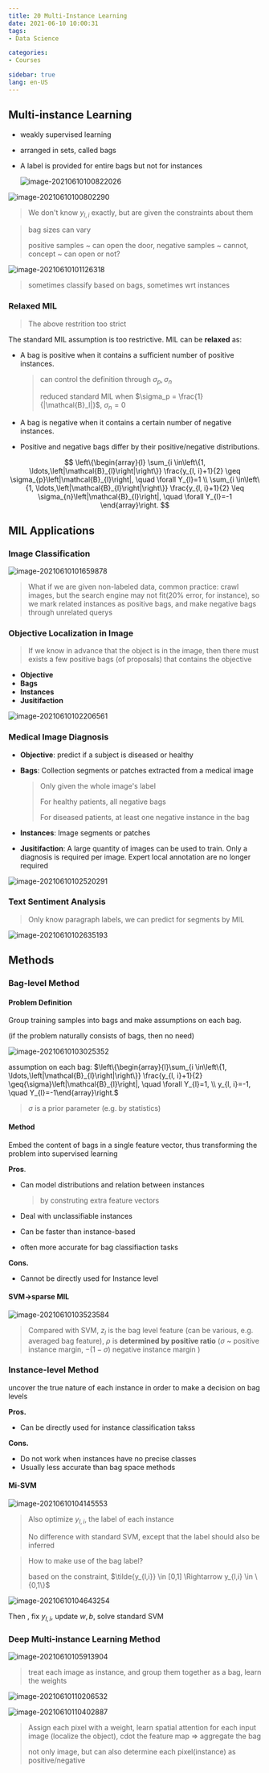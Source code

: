 ```yaml
---
title: 20 Multi-Instance Learning
date: 2021-06-10 10:00:31
tags: 
- Data Science

categories: 
- Courses

sidebar: true
lang: en-US
---
```


<!-- more -->

## Multi-instance Learning

- weakly supervised learning

- arranged in sets, called bags

- A label is provided for entire bags but not for instances

  ![image-20210610100822026](./img/Untitled/image-20210610100822026.png)

![image-20210610100802290](./img/Untitled/image-20210610100802290.png)

> We don't know $y_{l,i}$ exactly, but are given the constraints about them

> bag sizes can vary
>
> positive samples ~ can open the door, negative samples ~ cannot, concept ~ can open or not?

![image-20210610101126318](./img/20_multiinst/image-20210610101126318.png)

> sometimes classify based on bags, sometimes wrt instances

### Relaxed MIL

> The above restrition too strict

The standard MIL assumption is too restrictive. MIL can be **relaxed** as:
- A bag is positive when it contains a sufficient number of positive instances.

  > can control the definition through $\sigma_p,\sigma_n$
  >
  > reduced standard MIL when $\sigma_p = \frac{1}{|\mathcal{B}_l|}$, $\sigma_n = 0$

- A bag is negative when it contains a certain number of negative instances.

- Positive and negative bags differ by their positive/negative distributions.

$$
\left\{\begin{array}{l}
\sum_{i \in\left\{1, \ldots,\left|\mathcal{B}_{l}\right|\right\}} \frac{y_{l, i}+1}{2} \geq \sigma_{p}\left|\mathcal{B}_{l}\right|, \quad \forall Y_{l}=1 \\
\sum_{i \in\left\{1, \ldots,\left|\mathcal{B}_{l}\right|\right\}} \frac{y_{l, i}+1}{2} \leq \sigma_{n}\left|\mathcal{B}_{l}\right|, \quad \forall Y_{l}=-1
\end{array}\right.
$$

## MIL Applications

### Image Classification

![image-20210610101659878](./img/20_multiinst/image-20210610101659878.png)

> What if we are given non-labeled data, common practice: crawl images, but the search engine may not fit(20% error, for instance), so we mark related instances as positive bags, and make negative bags through unrelated querys

### Objective Localization in Image

> If we know in advance that the object is in the image, then there must exists a few positive bags (of proposals) that contains the objective

- **Objective**
- **Bags**
- **Instances**
- **Jusitifaction**

![image-20210610102206561](./img/20_multiinst/image-20210610102206561.png)

### Medical Image Diagnosis

- **Objective**: predict if a subject is diseased or healthy

- **Bags**: Collection segments or patches extracted from a medical image

  > Only given the whole image's label
  >
  > For healthy patients, all negative bags
  >
  > For diseased patients, at least one negative instance in the bag

- **Instances**: Image segments or patches

- **Jusitifaction**: A large quantity of images can be used to train. Only a diagnosis is required per image. Expert local annotation are no longer required

![image-20210610102520291](./img/20_multiinst/image-20210610102520291.png)

### Text Sentiment Analysis

> Only know paragraph labels, we can predict for segments by MIL

![image-20210610102635193](./img/20_multiinst/image-20210610102635193.png)

## Methods

### Bag-level Method

#### Problem Definition

Group training samples into bags and make assumptions on each bag.

(if the problem naturally consists of bags, then no need)

![image-20210610103025352](./img/20_multiinst/image-20210610103025352.png)

assumption on each bag: $\left\{\begin{array}{l}\sum_{i \in\left\{1, \ldots,\left|\mathcal{B}_{l}\right|\right\}} \frac{y_{l, i}+1}{2} \geq{\sigma}\left|\mathcal{B}_{l}\right|, \quad \forall Y_{l}=1, \\ y_{l, i}=-1, \quad Y_{l}=-1\end{array}\right.$

> $\sigma$ is a prior parameter (e.g. by statistics)

#### Method

Embed the content of bags in a single feature vector, thus transforming the problem into supervised learning

**Pros**.

- Can model distributions and relation between instances

  > by construting extra feature vectors
  
- Deal with unclassifiable instances

- Can be faster than instance-based

- often more accurate for bag classifiaction tasks

**Cons.**

- Cannot be directly used for Instance level

#### SVM->sparse MIL

![image-20210610103523584](./img/20_multiinst/image-20210610103523584.png)

> Compared with SVM, $z_l$ is the bag level feature (can be various, e.g. averaged bag feature), $\rho$ is **determined by positive ratio** ($\sigma$ ~ positive instance margin, $-(1-\sigma)$ negative instance margin )



### Instance-level Method

uncover the true nature of each instance in order to make a decision on bag levels

**Pros.**

- Can be directly used for instance classification takss

**Cons.**

- Do not work when instances have no precise classes
- Usually less accurate than bag space methods

#### Mi-SVM

![image-20210610104145553](./img/20_multiinst/image-20210610104145553.png)

> Also optimize $y_{l,i}$, the label of each instance
>
> No difference with standard SVM, except that the label should also be inferred

> How to make use of the bag label?
>
> based on the constraint, $\tilde{y_{l,i}} \in [0,1] \Rightarrow y_{l,i} \in \{0,1\}$

![image-20210610104643254](./img/20_multiinst/image-20210610104643254.png)

Then , fix $y_{l,i}$, update $w, b$, solve standard SVM

### Deep Multi-instance Learning Method

![image-20210610105913904](./img/20_multiinst/image-20210610105913904.png)

> treat each image as instance, and group them together as a bag, learn the weights

![image-20210610110206532](./img/20_multiinst/image-20210610110206532.png)

![image-20210610110402887](./img/20_multiinst/image-20210610110402887.png)

> Assign each pixel with a weight, learn spatial attention for each input image (localize the object), cdot the feature map => aggregate the bag
>
> not only image, but can also determine each pixel(instance) as positive/negative



